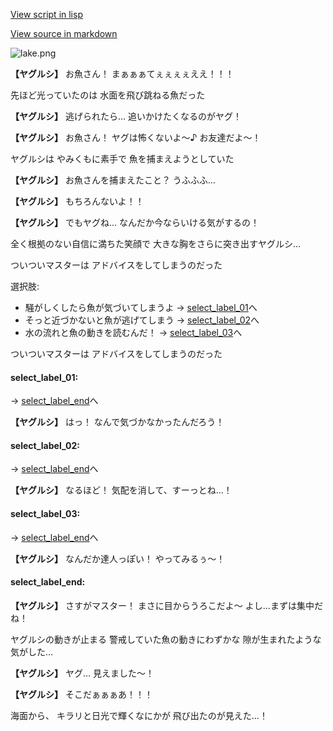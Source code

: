 [View script in lisp](../scripts/20175202.txt)

[View source in markdown](20175202.md)

![lake.png](../images/backgrounds/lake.png)

**【ヤグルシ】**
お魚さん！
まぁぁぁてぇぇぇぇええ！！！

先ほど光っていたのは
水面を飛び跳ねる魚だった

**【ヤグルシ】**
逃げられたら…
追いかけたくなるのがヤグ！ 

**【ヤグルシ】**
お魚さん！
ヤグは怖くないよ～♪
お友達だよ～！

ヤグルシは
やみくもに素手で
魚を捕まえようとしていた

**【ヤグルシ】**
お魚さんを捕まえたこと？
うふふふ…

**【ヤグルシ】**
もちろんないよ！！

**【ヤグルシ】**
でもヤグね…
なんだか今ならいける気がするの！

全く根拠のない自信に満ちた笑顔で
大きな胸をさらに突き出すヤグルシ…

ついついマスターは
アドバイスをしてしまうのだった

選択肢:
- 騒がしくしたら魚が気づいてしまうよ → [select_label_01](#select_label_01)へ
- そっと近づかないと魚が逃げてしまう → [select_label_02](#select_label_02)へ
- 水の流れと魚の動きを読むんだ！ → [select_label_03](#select_label_03)へ

ついついマスターは
アドバイスをしてしまうのだった

#### select_label_01:
 → [select_label_end](#select_label_end)へ

**【ヤグルシ】**
はっ！
なんで気づかなかったんだろう！

#### select_label_02:
 → [select_label_end](#select_label_end)へ

**【ヤグルシ】**
なるほど！
気配を消して、すーっとね…！

#### select_label_03:
 → [select_label_end](#select_label_end)へ

**【ヤグルシ】**
なんだか達人っぽい！
やってみるぅ～！

#### select_label_end:

**【ヤグルシ】**
さすがマスター！
まさに目からうろこだよ～
よし…まずは集中だね！

ヤグルシの動きが止まる
警戒していた魚の動きにわずかな
隙が生まれたような気がした…

**【ヤグルシ】**
ヤグ…
見えました～！

**【ヤグルシ】**
そこだぁぁぁあ！！！

海面から、
キラリと日光で輝くなにかが
飛び出たのが見えた…！